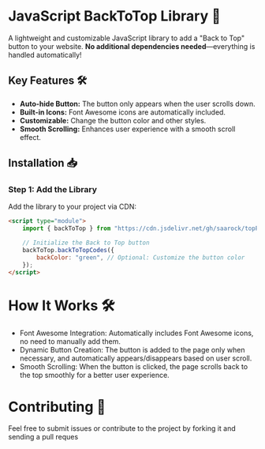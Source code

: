 # JavaScript BackToTop Library 🚀

A lightweight and customizable JavaScript library to add a "Back to Top" button to your website. **No additional dependencies needed**—everything is handled automatically!

## Key Features 🛠️
- **Auto-hide Button:** The button only appears when the user scrolls down.
- **Built-in Icons:** Font Awesome icons are automatically included.
- **Customizable:** Change the button color and other styles.
- **Smooth Scrolling:** Enhances user experience with a smooth scroll effect.

## Installation 📥

### Step 1: Add the Library
Add the library to your project via CDN:

```html
<script type="module">
    import { backToTop } from "https://cdn.jsdelivr.net/gh/saarock/topPop@main/index.js";

    // Initialize the Back to Top button
    backToTop.backToTopCodes({
        backColor: "green", // Optional: Customize the button color
    });
</script>
```

# How It Works 🛠️
- Font Awesome Integration: Automatically includes Font Awesome icons, no need to manually add them.
- Dynamic Button Creation: The button is added to the page only when necessary, and automatically appears/disappears based on user scroll.
- Smooth Scrolling: When the button is clicked, the page scrolls back to the top smoothly for a better user experience.

# Contributing 🤝
Feel free to submit issues or contribute to the project by forking it and sending a pull reques